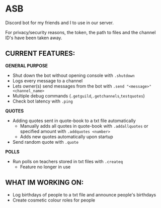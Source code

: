 # ASB
Discord bot for my friends and I to use in our server.

For privacy/security reasons, the token, the path to files and the channel ID's have been taken away.

## **CURRENT FEATURES:**
**GENERAL PURPOSE**
- Shut down the bot without opening console with `.shutdown`
- Logs every message to a channel
- Lets owner(s) send messages from the bot with `.send "<message>" <channel_name>`
- Multiple debug commands (`.getguild`,`.getchannels`,`testquotes`)
- Check bot latency with `.ping`

**QUOTES**
- Adding quotes sent in quote-book to a txt file automatically
	- Manually adds all quotes in quote-book with `.addallquotes` or specified amount with `.addquotes <number>`
	- Adds new quotes automatically upon startup
- Send random quote with `.quote`

**POLLS**
- Run polls on teachers stored in txt files with `.createq`
	- Feature no longer in use

## **WHAT IM WORKING ON:**
- Log birthdays of people to a txt file and announce people's birthdays
- Create cosmetic colour roles for people
